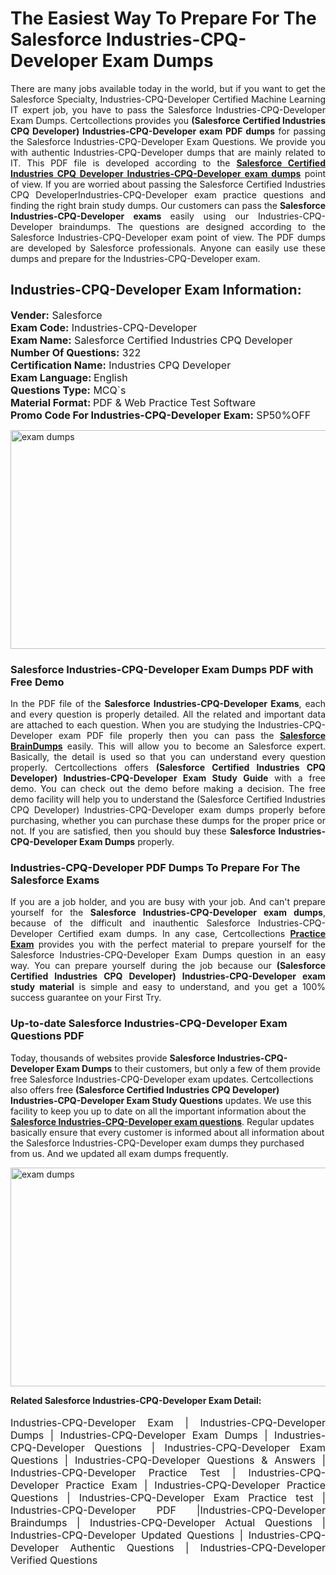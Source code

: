 <h1>The Easiest Way To Prepare For The Salesforce Industries-CPQ-Developer Exam Dumps</h1> <p style="text-align:justify">There are many jobs available today in the world, but if you want to get the Salesforce Specialty, Industries-CPQ-Developer Certified Machine Learning IT expert job, you have to pass the Salesforce Industries-CPQ-Developer Exam Dumps. Certcollections provides you <strong>(Salesforce Certified Industries CPQ Developer) Industries-CPQ-Developer exam PDF dumps</strong> for passing the Salesforce Industries-CPQ-Developer Exam Questions. We provide you with authentic Industries-CPQ-Developer dumps that are mainly related to IT. This PDF file is developed according to the <a href="https://www.certsofficial.com/salesforce/industries-cpq-developer-questions"><strong>Salesforce Certified Industries CPQ Developer Industries-CPQ-Developer exam dumps</strong></a> point of view. If you are worried about passing the Salesforce Certified Industries CPQ DeveloperIndustries-CPQ-Developer exam practice questions and finding the right brain study dumps. Our customers can pass the <strong>Salesforce Industries-CPQ-Developer exams </strong>easily using our Industries-CPQ-Developer braindumps. The questions are designed according to the Salesforce Industries-CPQ-Developer exam point of view. The PDF dumps are developed by Salesforce professionals. Anyone can easily use these dumps and prepare for the Industries-CPQ-Developer exam.</p> <h2><strong>Industries-CPQ-Developer Exam Information:</strong></h2> <p><span style="font-size:16px"><strong>Vender:</strong> Salesforce<br /> <strong>Exam Code:</strong> Industries-CPQ-Developer<br /> <strong>Exam Name:</strong> Salesforce Certified Industries CPQ Developer<br /> <strong>Number Of Questions:</strong> 322<br /> <strong>Certification Name:</strong> Industries CPQ Developer<br /> <strong>Exam Language: </strong>English<br /> <strong>Questions Type:</strong> MCQ`s<br /> <strong>Material Format: </strong>PDF & Web Practice Test Software<br /> <strong>Promo Code For Industries-CPQ-Developer Exam:</strong> SP50%OFF</span></p> <p><a href="https://www.certsofficial.com/salesforce/industries-cpq-developer-questions" rel="no-follow"><img alt="exam dumps" src="https://www.certcollections.com/uploads/content/certsofficial.jpg" style="height:350px; width:750px" /></a></p> <h3><strong>Salesforce Industries-CPQ-Developer Exam Dumps PDF with Free Demo</strong></h3> <p style="text-align:justify">In the PDF file of the <strong>Salesforce Industries-CPQ-Developer Exams</strong>, each and every question is properly detailed. All the related and important data are attached to each question. When you are studying the Industries-CPQ-Developer exam PDF file properly then you can pass the <a href="https://www.certsofficial.com/salesforce-dumps"><strong>Salesforce BrainDumps</strong></a> easily. This will allow you to become an Salesforce expert. Basically, the detail is used so that you can understand every question properly. Certcollections offers <strong>(Salesforce Certified Industries CPQ Developer) Industries-CPQ-Developer Exam Study Guide</strong> with a free demo. You can check out the demo before making a decision. The free demo facility will help you to understand the (Salesforce Certified Industries CPQ Developer) Industries-CPQ-Developer exam dumps properly before purchasing, whether you can purchase these dumps for the proper price or not. If you are satisfied, then you should buy these <strong>Salesforce Industries-CPQ-Developer Exam Dumps</strong> properly.</p> <h3><strong>Industries-CPQ-Developer PDF Dumps To Prepare For The Salesforce Exams</strong></h3> <p style="text-align:justify">If you are a job holder, and you are busy with your job. And can't prepare yourself for the <strong>Salesforce Industries-CPQ-Developer exam dumps</strong>, because of the difficult and inauthentic Salesforce Industries-CPQ-Developer Certified exam dumps. In any case, Certcollections <strong><a href="https://www.certsofficial.com/">Practice Exam</a></strong> provides you with the perfect material to prepare yourself for the Salesforce Industries-CPQ-Developer Exam Dumps question in an easy way. You can prepare yourself during the job because our <strong>(Salesforce Certified Industries CPQ Developer) Industries-CPQ-Developer exam study material</strong> is simple and easy to understand, and you get a 100% success guarantee on your First Try.</p> <h3><strong>Up-to-date Salesforce Industries-CPQ-Developer Exam Questions PDF</strong></h3> <p>Today, thousands of websites provide <strong>Salesforce Industries-CPQ-Developer Exam Dumps</strong> to their customers, but only a few of them provide free Salesforce Industries-CPQ-Developer exam updates. Certcollections also offers free <strong>(Salesforce Certified Industries CPQ Developer) Industries-CPQ-Developer Exam Study Questions</strong> updates. We use this facility to keep you up to date on all the important information about the <a href="https://www.certsofficial.com/salesforce/industries-cpq-developer-questions"><strong>Salesforce Industries-CPQ-Developer exam questions</strong></a>. Regular updates basically ensure that every customer is informed about all information about the Salesforce Industries-CPQ-Developer exam dumps they purchased from us. And we updated all exam dumps frequently.</p> <p><a href="https://www.certsofficial.com/salesforce/industries-cpq-developer-questions"><img alt="exam dumps " src="https://www.certcollections.com/uploads/content/certsofficial2.jpg" style="height:350px; width:750px" /></a></p> <p style="text-align:justify"><span style="font-size:14px"><strong>Related Salesforce Industries-CPQ-Developer Exam Detail:</strong></span><br /> <br /> <span style="font-size:16px">Industries-CPQ-Developer Exam | Industries-CPQ-Developer Dumps | Industries-CPQ-Developer Exam Dumps | Industries-CPQ-Developer Questions | Industries-CPQ-Developer Exam Questions | Industries-CPQ-Developer Questions & Answers | Industries-CPQ-Developer Practice Test | Industries-CPQ-Developer Practice Exam | Industries-CPQ-Developer Practice Questions | Industries-CPQ-Developer Exam Practice test | Industries-CPQ-Developer PDF |Industries-CPQ-Developer Braindumps | Industries-CPQ-Developer Actual Questions | Industries-CPQ-Developer Updated Questions | Industries-CPQ-Developer Authentic Questions | Industries-CPQ-Developer Verified Questions</span></p>
